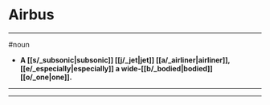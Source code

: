 # Airbus
---
#noun
- **A [[s/_subsonic|subsonic]] [[j/_jet|jet]] [[a/_airliner|airliner]], [[e/_especially|especially]] a wide-[[b/_bodied|bodied]] [[o/_one|one]].**
---
---
